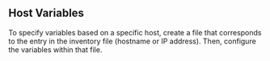 Host Variables
--------------

To specify variables based on a specific host, create a file that corresponds to the entry in the inventory file (hostname or IP address). Then, configure the variables within that file.
